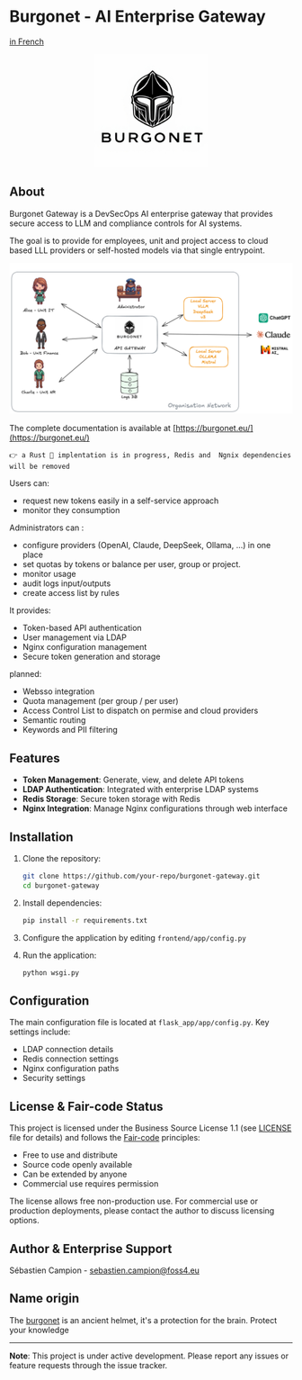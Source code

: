 # Burgonet - AI Enterprise Gateway
[in French](README.fr.md)

<p align="center">
  <img src="frontend/app/static/images/logo.png?raw=true" style="width: 200px; height: auto;" />
</p>


## About

Burgonet Gateway is a DevSecOps AI enterprise gateway that provides secure access to LLM and compliance controls for AI systems.​​​​​​​​​​​​​​​​

The goal is to provide for employees, unit and project access to
cloud based LLL providers or self-hosted models via that single entrypoint.

<p align="center">
  <img src="docs/images/overview.png?raw=true" " />
</p>

The complete documentation is available at [https://burgonet.eu/](https://burgonet.eu/)

    👉 a Rust 🦀 implentation is in progress, Redis and  Ngnix dependencies will be removed

Users can:
- request new tokens easily in a self-service approach 
- monitor they consumption 

Administrators can :
- configure providers (OpenAI, Claude, DeepSeek, Ollama, ...)
in one place
- set quotas by tokens or balance per user, group or project.
- monitor usage
- audit logs input/outputs
- create access list by rules 



It provides:

- Token-based API authentication
- User management via LDAP
- Nginx configuration management
- Secure token generation and storage

planned: 
- Websso integration
- Quota management (per group / per user)
- Access Control List to dispatch on permise and cloud providers 
- Semantic routing 
- Keywords and PII filtering




## Features

- **Token Management**: Generate, view, and delete API tokens
- **LDAP Authentication**: Integrated with enterprise LDAP systems
- **Redis Storage**: Secure token storage with Redis
- **Nginx Integration**: Manage Nginx configurations through web interface

## Installation

1. Clone the repository:
   ```bash
   git clone https://github.com/your-repo/burgonet-gateway.git
   cd burgonet-gateway
   ```

2. Install dependencies:
   ```bash
   pip install -r requirements.txt
   ```

3. Configure the application by editing `frontend/app/config.py`

4. Run the application:
   ```bash
   python wsgi.py
   ```

## Configuration

The main configuration file is located at `flask_app/app/config.py`. Key settings include:

- LDAP connection details
- Redis connection settings
- Nginx configuration paths
- Security settings

## License & Fair-code Status

This project is licensed under the Business Source License 1.1 (see [LICENSE](LICENSE) file for details) and follows the [Fair-code](https://faircode.io) principles:

- Free to use and distribute
- Source code openly available
- Can be extended by anyone
- Commercial use requires permission

The license allows free non-production use. For commercial use or production deployments, please contact the author to discuss licensing options.


## Author & Enterprise Support 

Sébastien Campion - sebastien.campion@foss4.eu


## Name origin 


The [burgonet](https://en.wikipedia.org/wiki/Burgonet) is an ancient helmet, it's a protection for the brain.
Protect your knowledge 


---

**Note**: This project is under active development. Please report any issues or feature requests through the issue tracker.
